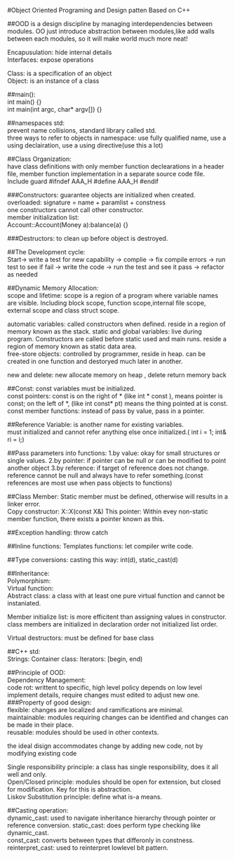 #Object Oriented Programing and Design patten 
Based on C++

##OOD is a design discipline 
by managing interdependencies between modules. OO just introduce abstraction between modules,like add walls between each modules, so it will make world much more neat!

Encapusulation: hide internal details  
Interfaces: expose operations

Class: is a specification of an object  
Object: is an instance of a class

##main():  
  int main() {}  
  int main(int argc, char* argv[]) {}

##namespaces std:  
prevent name collisions, standard library called std.  
three ways to refer to objects in namespace: use fully qualified name, use a using declairation, use a using directive(use this a lot)  

##Class Organization:  
have class definitions with only member function declearations in a header file, member function implementation in a separate source code file.  
Include guard #ifndef AAA\_H #define AAA\_H #endif  

###Constructors:
guarantee objects are initialized when created.  
overloaded: signature = name + paramlist + constness  
one constructors cannot call other constructor.  
member initialization list:  
  Account::Account(Money a):balance(a) {}
  
###Destructors:
to clean up before object is destroyed.  

##The Development cycle:  
Start-> write a test for new capability -> complie -> fix compile errors -> run test to see if fail -> write the code -> run the test and see it pass -> refactor as needed  

##Dynamic Memory Allocation:  
scope and lifetime: scope is a region of a program where variable names are visible. Including block scope, function scope,internal file scope, external scope and class struct scope. 

automatic variables: called constructors when defined. reside in a region of memory known as the stack.
static and global variables: live during program. Constructors are called before static used and main runs. reside a region of memory known as static data area.  
free-store objects: controlled by programmer, reside in heap. can be created in one function and destoryed much later in another.  

new and delete: new allocate memory on heap , delete return memory back

##Const:
const variables must be initialized.  
const pointers: const is on the right of \* (like int \* const ), means pointer is const; on the left of \*, (like int const* pt) means the thing pointed at is const.  
const member functions: instead of pass by value, pass in a pointer.

##Reference Variable:
is another name for existing variables.  
must initialized and cannot refer anything else once initialized.( int i = 1; int& ri = i;)  

##Pass parameters into functions:
1.by value: okay for small structures or single values.
2.by pointer: if pointer can be null or can be modified to point another object
3.by reference: if target of reference does not change. reference cannot be null and always have to refer something.(const references are most use when pass objects to functions)  

##Class Member:
Static member must be defined, otherwise will results in a linker error.  
Copy constructor: X::X(const X&)
This pointer: Within evey non-static member function, there exists a pointer known as this.

##Exception handling:  throw catch

##Inline functions:
Templates functions: let compiler write code. 

##Type conversions: 
casting this way: int(d), static_cast<int>(d)

##Inheritance:  
Polymorphism:  
Virtual function:  
Abstract class: a class with at least one pure virtual function and cannot be instaniated.

Member initialize list: is more efficitent than assigning values in constructor. class members are initialized in declaration order not initialized list order.

Virtual destructors: 
must be defined for base class

##C++ std:  
Strings: 
Container class:
Iterators: [begin, end)

##Principle of OOD:  
Dependency Management:   
code rot: writtent to specific, high level policy depends on low level implement details, require changes must edited to adjust new one.  
###Property of good design:  
flexible: changes are localized and ramifications are minimal.  
maintainable: modules requiring changes can be identified and changes can be made in their place.    
reusable: modules should be used in other contexts.  

the ideal disign accommodates change by adding new code, not by modifying existing code


Single responsibility principle: a class has single responsibility, does it all well and only.   
Open/Closed principle: modules should be open for extension, but closed for modification. Key for this is abstraction.  
Liskov Substitution principle: define what is-a means.   

##Casting operation:  
dynamic_cast: used to navigate inheritance hierarchy through pointer or reference conversion. 
static_cast: does perform type checking like dynamic_cast.   
const_cast: converts between types that differonly in constness.  
reinterpret_cast: used to reinterpret lowlevel bit pattern. 


